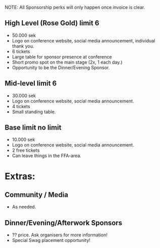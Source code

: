 NOTE: All Sponsorship perks will only happen once invoice is clear.

## High Level (Rose Gold) limit 6
* 50.000 sek
* Logo on conference website, social media announcement, individual thank you.
* 6 tickets
* Large table for sponsor presence at conference
* Short promo spot on the main stage (2x, 1 each day.)
* Opportunity to be the Dinner/Evening Sponsor. 

## Mid-level limit 6
* 30.000 sek
* Logo on conference website, social media announcement.
* 4 tickets
* Small standing table.

## Base limit no limit
* 10.000 sek
* Logo on conference website, social media announcement.
* 2 free tickets 
* Can leave things in the FFA-area.

# Extras:
## Community / Media
* As needed.

## Dinner/Evening/Afterwork Sponsors
* ?? price. Ask organisers for more information!
* Special Swag placement opportunity!
